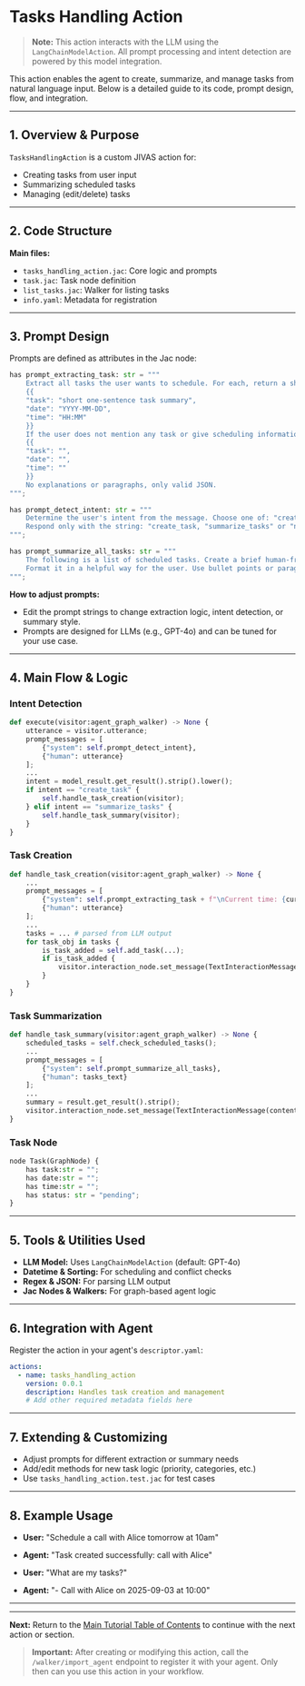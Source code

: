 # Tasks Handling Action

> **Note:** This action interacts with the LLM using the `LangChainModelAction`. All prompt processing and intent detection are powered by this model integration.

This action enables the agent to create, summarize, and manage tasks from natural language input. Below is a detailed guide to its code, prompt design, flow, and integration.

---

## 1. Overview & Purpose

`TasksHandlingAction` is a custom JIVAS action for:
- Creating tasks from user input
- Summarizing scheduled tasks
- Managing (edit/delete) tasks

---

## 2. Code Structure

**Main files:**
- `tasks_handling_action.jac`: Core logic and prompts
- `task.jac`: Task node definition
- `list_tasks.jac`: Walker for listing tasks
- `info.yaml`: Metadata for registration

---

## 3. Prompt Design

Prompts are defined as attributes in the Jac node:

```py
has prompt_extracting_task: str = """
	Extract all tasks the user wants to schedule. For each, return a short one-sentence task with a clear date (YYYY-MM-DD) and time (HH:MM, 24-hour). Respond only with a list of JSON objects in this format:
	{{
	"task": "short one-sentence task summary",
	"date": "YYYY-MM-DD",
	"time": "HH:MM"
	}}
	If the user does not mention any task or give scheduling information, return a single object with empty strings:
	{{
	"task": "",
	"date": "",
	"time": ""
	}}
	No explanations or paragraphs, only valid JSON.
""";

has prompt_detect_intent: str = """
	Determine the user's intent from the message. Choose one of: "create_task" or "summarize_tasks".
	Respond only with the string: "create_task, "summarize_tasks" or "no_task".
""";

has prompt_summarize_all_tasks: str = """
	The following is a list of scheduled tasks. Create a brief human-friendly summary in natural language.
	Format it in a helpful way for the user. Use bullet points or paragraph form.
""";
```

**How to adjust prompts:**
- Edit the prompt strings to change extraction logic, intent detection, or summary style.
- Prompts are designed for LLMs (e.g., GPT-4o) and can be tuned for your use case.

---

## 4. Main Flow & Logic

### Intent Detection
```py
def execute(visitor:agent_graph_walker) -> None {
	utterance = visitor.utterance;
	prompt_messages = [
		{"system": self.prompt_detect_intent},
		{"human": utterance}
	];
	...
	intent = model_result.get_result().strip().lower();
	if intent == "create_task" {
		self.handle_task_creation(visitor);
	} elif intent == "summarize_tasks" {
		self.handle_task_summary(visitor);
	}
}
```

### Task Creation
```py
def handle_task_creation(visitor:agent_graph_walker) -> None {
	...
	prompt_messages = [
		{"system": self.prompt_extracting_task + f"\nCurrent time: {current_time}"},
		{"human": utterance}
	];
	...
	tasks = ... # parsed from LLM output
	for task_obj in tasks {
		is_task_added = self.add_task(...);
		if is_task_added {
			visitor.interaction_node.set_message(TextInteractionMessage(content="Task created successfully: " + task_obj.get("task", "")))
		}
	}
}
```

### Task Summarization
```py
def handle_task_summary(visitor:agent_graph_walker) -> None {
	scheduled_tasks = self.check_scheduled_tasks();
	...
	prompt_messages = [
		{"system": self.prompt_summarize_all_tasks},
		{"human": tasks_text}
	];
	...
	summary = result.get_result().strip();
	visitor.interaction_node.set_message(TextInteractionMessage(content=summary));
}
```

### Task Node
```py
node Task(GraphNode) {
	has task:str = "";
	has date:str = "";
	has time:str = "";
	has status: str = "pending";
}
```

---

## 5. Tools & Utilities Used

- **LLM Model:** Uses `LangChainModelAction` (default: GPT-4o)
- **Datetime & Sorting:** For scheduling and conflict checks
- **Regex & JSON:** For parsing LLM output
- **Jac Nodes & Walkers:** For graph-based agent logic

---

## 6. Integration with Agent

Register the action in your agent's `descriptor.yaml`:

```yaml
actions:
  - name: tasks_handling_action
	version: 0.0.1
	description: Handles task creation and management
	# Add other required metadata fields here
```

---

## 7. Extending & Customizing

- Adjust prompts for different extraction or summary needs
- Add/edit methods for new task logic (priority, categories, etc.)
- Use `tasks_handling_action.test.jac` for test cases

---

## 8. Example Usage

- **User:** "Schedule a call with Alice tomorrow at 10am"

- **Agent:** "Task created successfully: call with Alice"

- **User:** "What are my tasks?"

- **Agent:** "- Call with Alice on 2025-09-03 at 10:00"

---

---

**Next:** Return to the [Main Tutorial Table of Contents](../../../docs/README.md) to continue with the next action or section.

> **Important:** After creating or modifying this action, call the `/walker/import_agent` endpoint to register it with your agent. Only then can you use this action in your workflow.
